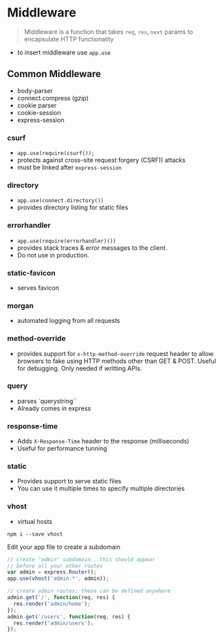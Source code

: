 # Middleware
> Middleware is a function that takes `req`, `res`, `next` params to encapsulate HTTP functionality

- to insert middleware use `app.use`

## Common Middleware

- body-parser
- connect.compress (gzip)
- cookie parser
- cookie-session
- express-session

### csurf
- `app.use(require(csurf());`
- protects against cross-site request forgery (CSRF)) attacks
- must be linked after `express-session`

### directory
- `app.use(connect.directory())`
- provides directory listing for static files

### errorhandler
- `app.use(require(errorhandler)())`
- provides stack traces & error messages to the client.
- Do not use in production.

### static-favicon
- serves favicon

### morgan
- automated logging from all requests

### method-override
- provides support for `x-http-method-override` request header to allow browsers to fake using HTTP methods other than GET & POST. Useful for debugging. Only needed if writting APIs.

### query
- parses `querystring``
- Already comes in express

### response-time
- Adds `X-Response-Time` header to the response (milliseconds)
- Useful for performance tunning

### static
- Provides support to serve static files
- You can use it multiple times to specify multiple directories

### vhost
- virtual hosts

`npm i --save vhost`

Edit your app file to create a subdomain

```js
// create "admin" subdomain...this should appear
// before all your other routes
var admin = express.Router();
app.use(vhost('admin.*', admin));

// create admin routes; these can be defined anywhere
admin.get('/', function(req, res) {
  res.render('admin/home');
});
admin.get('/users', function(req, res) {
  res.render('admin/users');
});
```



















